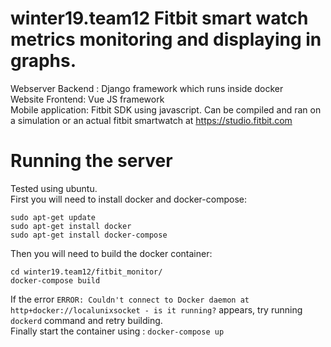 # winter19.team12 Fitbit smart watch metrics monitoring and displaying in graphs.

Webserver Backend : Django framework which runs inside docker  
Website Frontend: Vue JS framework  
Mobile application: Fitbit SDK using javascript. Can be compiled and ran on a simulation or an actual fitbit smartwatch at https://studio.fitbit.com

# Running the server
Tested using ubuntu.  
First you will need to install docker and docker-compose:  
```
sudo apt-get update
sudo apt-get install docker
sudo apt-get install docker-compose
```

Then you will need to build the docker container:
```
cd winter19.team12/fitbit_monitor/
docker-compose build
```
If the error `ERROR: Couldn't connect to Docker daemon at http+docker://localunixsocket - is it running?` appears, try running `dockerd` command and retry building.  
Finally start the container using : `docker-compose up`
